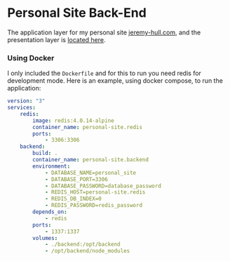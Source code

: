 # Personal Site Back-End

The application layer for my personal site [jeremy-hull.com][1], and the
presentation layer is [located here][2].

### Using Docker

I only included the `Dockerfile` and for this to run you need redis for
development mode. Here is an example, using docker compose, to run the
application:

```yml
version: "3"
services:
    redis:
        image: redis:4.0.14-alpine
        container_name: personal-site.redis
        ports:
            - 3306:3306
    backend:
        build: .
        container_name: personal-site.backend
        environment:
            - DATABASE_NAME=personal_site
            - DATABASE_PORT=3306
            - DATABASE_PASSWORD=database_password
            - REDIS_HOST=personal-site.redis
            - REDIS_DB_INDEX=0
            - REDIS_PASSWORD=redis_password
        depends_on:
            - redis
        ports:
            - 1337:1337
        volumes:
            - ./backend:/opt/backend
            - /opt/backend/node_modules
```

[1]: https://jeremy-hull.com/
[2]: https://github.com/sourrust/personal-site-frontend
